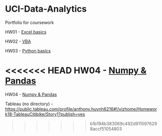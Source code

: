 # UCI-Data-Analytics

Portfolio for coursework

HW01 - [Excel basics](HW01-Excel)

HW02 - [VBA](HW02-VBA)

HW03 - [Python basics](HW03-Python)

<<<<<<< HEAD
HW04 - [Numpy & Pandas](HW04-Numpy_Pandas)
=======
HW04 - [Numpy & Pandas](HW04-Numpy_Pandas)

Tableau (no directory) - https://public.tableau.com/profile/anthony.huynh6216#!/vizhome/Homework18-TableauCitibike/Story1?publish=yes
>>>>>>> b1b194b383069c492d9115976298accf51054803

